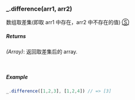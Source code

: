 ### _.difference(arr1, arr2)

数组取差集(即取 arr1 中存在，arr2 中不存在的值) [&#x24C8;](https://github.com/MuYunyun/diana/blob/master/src/common/array/difference.ts "View in source")

##### Returns
*(Array)*: 返回取差集后的 array.

&nbsp;&nbsp;

##### Example
```js
_.difference([1,2,3], [1,2,4]) // => [3]
```